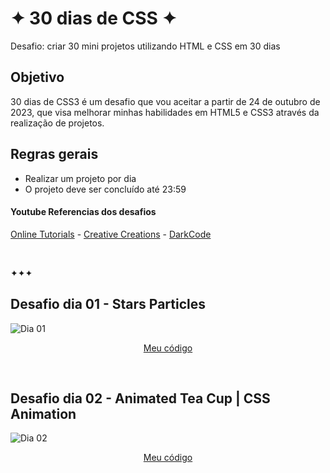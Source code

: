 # ✦ 30 dias de CSS ✦

Desafio: criar 30 mini projetos utilizando HTML e CSS em 30 dias

## Objetivo 

30 dias de CSS3 é um desafio que vou aceitar a partir de 24 de outubro de 2023, que visa melhorar minhas habilidades em HTML5 e CSS3 através da realização de projetos.


## Regras gerais

* Realizar um projeto por dia
* O projeto deve ser concluído até 23:59

#### Youtube Referencias dos desafios
[Online Tutorials](https://www.youtube.com/channel/UCbwXnUipZsLfUckBPsC7Jog) - 
[Creative Creations](https://www.youtube.com/channel/UCOKmVksbzoKJKmtu7rlEM1A) - 
[DarkCode](https://www.youtube.com/channel/UCD3KVjbb7aq2OiOffuungzw)

<br>

✦✦✦

##  Desafio dia 01 - Stars Particles <a name="id01"></a>

![Dia 01](https://github.com/itsmiuwu/30diasdeCSS/assets/124086216/63f1e076-06f2-400c-81cc-b8be067d92da)


<p align="center">
  <a href="https://github.com/itsmiuwu/30diasdeCSS/tree/main/desafios/dia1">Meu código</a>
</p>

<br>

##  Desafio dia 02 - Animated Tea Cup | CSS Animation <a name="id02"></a>

![Dia 02](https://github.com/itsmiuwu/30diasdeCSS/assets/124086216/ce656e78-39a4-4de4-baf7-24a08a4bd55e)


<p align="center">
  <a href="https://github.com/itsmiuwu/30diasdeCSS/tree/main/desafios/dia2">Meu código</a>
</p>
